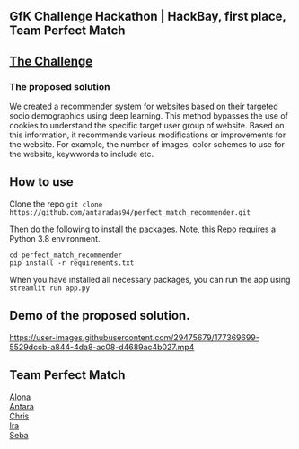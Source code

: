 
## GfK Challenge Hackathon | HackBay, first place, Team Perfect Match 

## [The Challenge](https://www.hackbay.de/)
### The proposed solution
We created a recommender system for websites based on their targeted socio demographics using deep learning.
This method bypasses the use of cookies to understand the specific target user group of website. Based on this information, it recommends various modifications or improvements for the website. For example, the number of images, color schemes to use for the website, keywwords to include etc.


## How to use

Clone the repo
`git clone https://github.com/antaradas94/perfect_match_recommender.git`

Then do the following to install the packages. Note, this Repo requires a Python 3.8 environment.

```
cd perfect_match_recommender
pip install -r requirements.txt
```

When you have installed all necessary packages, you can run the app using
`streamlit run app.py`

## Demo of the proposed solution.

https://user-images.githubusercontent.com/29475679/177369699-5529dccb-a844-4da8-ac08-d4689ac4b027.mp4


## Team Perfect Match
[Alona](https://github.com/Alona-B) <br />
[Antara](https://github.com/antaradas94) <br />
[Chris](https://github.com/chrisemezue) <br />
[Ira](https://github.com/Ira-Sim/) <br />
[Seba](https://github.com/Al-sosi)<br />
